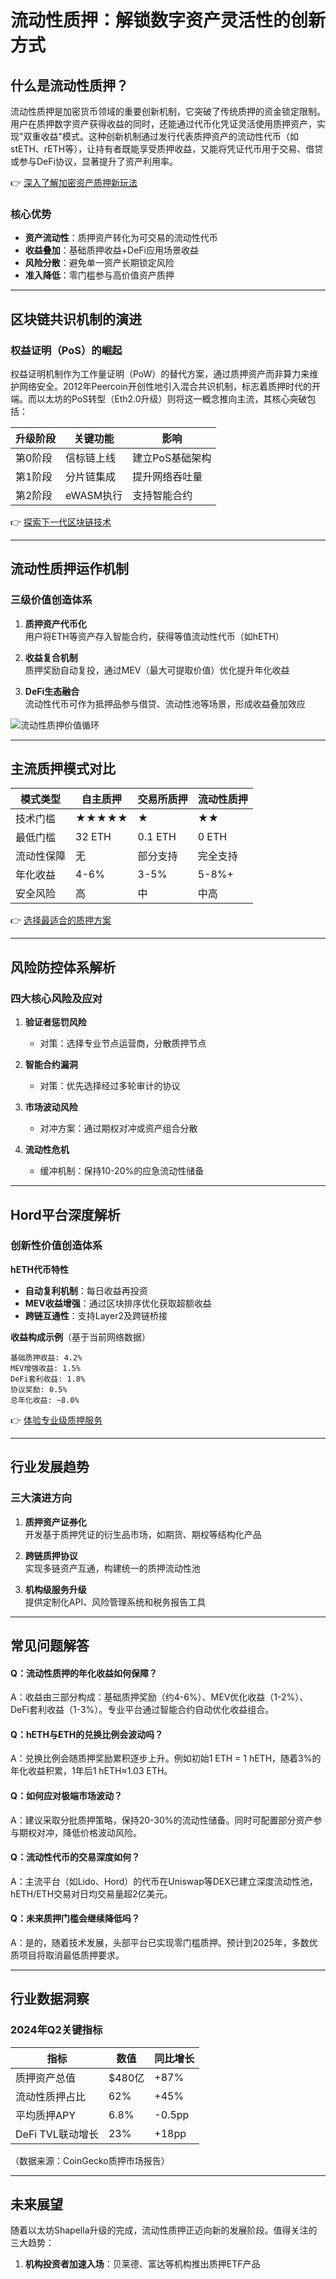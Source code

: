 # 流动性质押：解锁数字资产灵活性的创新方式

## 什么是流动性质押？

流动性质押是加密货币领域的重要创新机制，它突破了传统质押的资金锁定限制。用户在质押数字资产获得收益的同时，还能通过代币化凭证灵活使用质押资产，实现"双重收益"模式。这种创新机制通过发行代表质押资产的流动性代币（如stETH、rETH等），让持有者既能享受质押收益，又能将凭证代币用于交易、借贷或参与DeFi协议，显著提升了资产利用率。

👉 [深入了解加密资产质押新玩法](https://bit.ly/okx_welcome)

### 核心优势
- **资产流动性**：质押资产转化为可交易的流动性代币
- **收益叠加**：基础质押收益+DeFi应用场景收益
- **风险分散**：避免单一资产长期锁定风险
- **准入降低**：零门槛参与高价值资产质押

---

## 区块链共识机制的演进

### 权益证明（PoS）的崛起

权益证明机制作为工作量证明（PoW）的替代方案，通过质押资产而非算力来维护网络安全。2012年Peercoin开创性地引入混合共识机制，标志着质押时代的开端。而以太坊的PoS转型（Eth2.0升级）则将这一概念推向主流，其核心突破包括：

| 升级阶段 | 关键功能 | 影响 |
|---------|----------|------|
| 第0阶段 | 信标链上线 | 建立PoS基础架构 |
| 第1阶段 | 分片链集成 | 提升网络吞吐量 |
| 第2阶段 | eWASM执行 | 支持智能合约 |

👉 [探索下一代区块链技术](https://bit.ly/okx_welcome)

---

## 流动性质押运作机制

### 三级价值创造体系

1. **质押资产代币化**  
   用户将ETH等资产存入智能合约，获得等值流动性代币（如hETH）

2. **收益复合机制**  
   质押奖励自动复投，通过MEV（最大可提取价值）优化提升年化收益

3. **DeFi生态融合**  
   流动性代币可作为抵押品参与借贷、流动性池等场景，形成收益叠加效应

![流动性质押价值循环](https://via.placeholder.com/600x300?text=收益循环示意图)

---

## 主流质押模式对比

| 模式类型 | 自主质押 | 交易所质押 | 流动性质押 |
|---------|----------|------------|------------|
| 技术门槛 | ★★★★★ | ★ | ★★ |
| 最低门槛 | 32 ETH | 0.1 ETH | 0 ETH |
| 流动性保障 | 无 | 部分支持 | 完全支持 |
| 年化收益 | 4-6% | 3-5% | 5-8%+ |
| 安全风险 | 高 | 中 | 中高 |

👉 [选择最适合的质押方案](https://bit.ly/okx_welcome)

---

## 风险防控体系解析

### 四大核心风险及应对

1. **验证者惩罚风险**  
   - 对策：选择专业节点运营商，分散质押节点

2. **智能合约漏洞**  
   - 对策：优先选择经过多轮审计的协议

3. **市场波动风险**  
   - 对冲方案：通过期权对冲或资产组合分散

4. **流动性危机**  
   - 缓冲机制：保持10-20%的应急流动性储备

---

## Hord平台深度解析

### 创新性价值创造体系

**hETH代币特性**  
- **自动复利机制**：每日收益再投资
- **MEV收益增强**：通过区块排序优化获取超额收益
- **跨链互通性**：支持Layer2及跨链桥接

**收益构成示例**（基于当前网络数据）  
```text
基础质押收益: 4.2%
MEV增强收益: 1.5%
DeFi套利收益: 1.8%
协议奖励: 0.5%
总年化收益: ~8.0%
```

👉 [体验专业级质押服务](https://bit.ly/okx_welcome)

---

## 行业发展趋势

### 三大演进方向

1. **质押资产证券化**  
   开发基于质押凭证的衍生品市场，如期货、期权等结构化产品

2. **跨链质押协议**  
   实现多链资产互通，构建统一的质押流动性池

3. **机构级服务升级**  
   提供定制化API、风险管理系统和税务报告工具

---

## 常见问题解答

#### Q：流动性质押的年化收益如何保障？
A：收益由三部分构成：基础质押奖励（约4-6%）、MEV优化收益（1-2%）、DeFi套利收益（1-3%）。专业平台通过智能合约自动优化收益组合。

#### Q：hETH与ETH的兑换比例会波动吗？
A：兑换比例会随质押奖励累积逐步上升。例如初始1 ETH = 1 hETH，随着3%的年化收益积累，1年后1 hETH≈1.03 ETH。

#### Q：如何应对极端市场波动？
A：建议采取分批质押策略，保持20-30%的流动性储备。同时可配置部分资产参与期权对冲，降低价格波动风险。

#### Q：流动性代币的交易深度如何？
A：主流平台（如Lido、Hord）的代币在Uniswap等DEX已建立深度流动性池，hETH/ETH交易对日均交易量超2亿美元。

#### Q：未来质押门槛会继续降低吗？
A：是的，随着技术发展，头部平台已实现零门槛质押。预计到2025年，多数优质项目将取消最低质押要求。

---

## 行业数据洞察

### 2024年Q2关键指标

| 指标 | 数值 | 同比增长 |
|------|------|----------|
| 质押资产总值 | $480亿 | +87% |
| 流动性质押占比 | 62% | +45% |
| 平均质押APY | 6.8% | -0.5pp |
| DeFi TVL联动增长 | 23% | +18pp |

（数据来源：CoinGecko质押市场报告）

---

## 未来展望

随着以太坊Shapella升级的完成，流动性质押正迈向新的发展阶段。值得关注的三大趋势：
1. **机构投资者加速入场**：贝莱德、富达等机构推出质押ETF产品